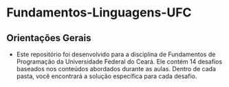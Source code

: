 # Fundamentos-Linguagens-UFC

## Orientações Gerais
- Este repositório foi desenvolvido para a disciplina de Fundamentos de Programação da Universidade Federal do Ceará. Ele contém 14 desafios baseados nos conteúdos abordados durante as aulas. Dentro de cada pasta, você encontrará a solução específica para cada desafio.
